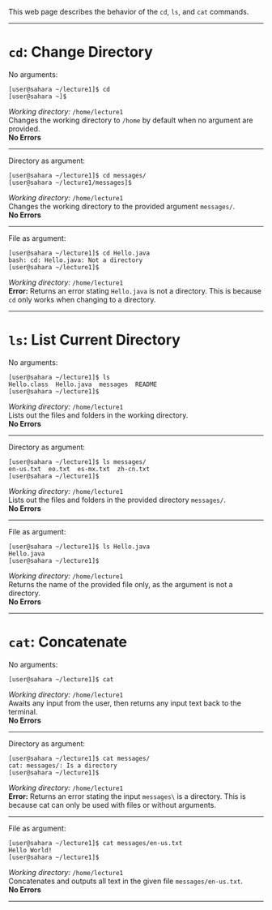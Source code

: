 This web page describes the behavior of the `cd`, `ls`, and `cat` commands.

---
# `cd`: Change Directory
No arguments:
```
[user@sahara ~/lecture1]$ cd
[user@sahara ~]$
```
*Working directory:* `/home/lecture1` \
Changes the working directory to `/home` by default when no argument are provided. \
**No Errors**
***
Directory as argument: 
```
[user@sahara ~/lecture1]$ cd messages/
[user@sahara ~/lecture1/messages]$
```
*Working directory:* `/home/lecture1` \
Changes the working directory to the provided argument `messages/`. \
**No Errors**
***
File as argument:
```
[user@sahara ~/lecture1]$ cd Hello.java
bash: cd: Hello.java: Not a directory
[user@sahara ~/lecture1]$ 
```
*Working directory:* `/home/lecture1` \
**Error:** Returns an error stating `Hello.java` is not a directory. This is because `cd` only works when changing to a directory.
***
# `ls`: List Current Directory
No arguments:
```
[user@sahara ~/lecture1]$ ls
Hello.class  Hello.java  messages  README
[user@sahara ~/lecture1]$ 
```
*Working directory:* `/home/lecture1` \
Lists out the files and folders in the working directory. \
**No Errors**
***
Directory as argument: 
```
[user@sahara ~/lecture1]$ ls messages/
en-us.txt  eo.txt  es-mx.txt  zh-cn.txt
[user@sahara ~/lecture1]$ 
```
*Working directory:* `/home/lecture1` \
Lists out the files and folders in the provided directory `messages/`. \
**No Errors**
***
File as argument:
```
[user@sahara ~/lecture1]$ ls Hello.java
Hello.java
[user@sahara ~/lecture1]$ 
```
*Working directory:* `/home/lecture1` \
Returns the name of the provided file only, as the argument is not a directory. \
**No Errors**
***
# `cat`: Concatenate
No arguments:
```
[user@sahara ~/lecture1]$ cat

```
*Working directory:* `/home/lecture1` \
Awaits any input from the user, then returns any input text back to the terminal. \
**No Errors**
***
Directory as argument: 
```
[user@sahara ~/lecture1]$ cat messages/
cat: messages/: Is a directory
[user@sahara ~/lecture1]$ 
```
*Working directory:* `/home/lecture1` \
**Error:** Returns an error stating the input `messages\` is a directory. This is because cat can only be used with files or without arguments.
***
File as argument:
```
[user@sahara ~/lecture1]$ cat messages/en-us.txt 
Hello World!
[user@sahara ~/lecture1]$ 
```
*Working directory:* `/home/lecture1` \
Concatenates and outputs all text in the given file `messages/en-us.txt`. \
**No Errors**
***

